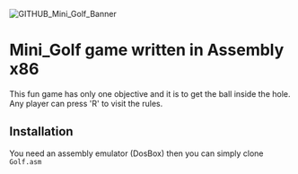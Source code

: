 
![GITHUB_Mini_Golf_Banner](https://github.com/dayeya/Mini_Golf/assets/129618322/80573821-5fb5-44f3-ab9d-e587896efbfe)


# Mini_Golf game written in Assembly x86

This fun game has only one objective and it is to get the ball inside the hole.
Any player can press 'R' to visit the rules.

## Installation

You need an assembly emulator (DosBox) then you can simply clone `Golf.asm`
